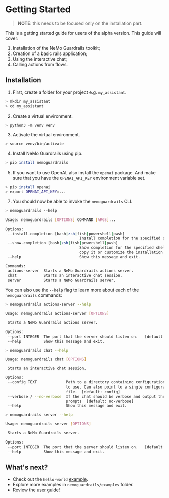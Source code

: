 # Getting Started

> **NOTE**: this needs to be focused only on the installation part.

This is a getting started guide for users of the alpha version. This guide will cover:

1. Installation of the NeMo Guardrails toolkit;
2. Creation of a basic rails application;
3. Using the interactive chat;
4. Calling actions from flows.

## Installation

1. First, create a folder for your project e.g. `my_assistant`.

 ```bash
 > mkdir my_assistant
 > cd my_assistant
 ```

2. Create a virtual environment.

 ```bash
 > python3 -m venv venv
 ```

3. Activate the virtual environment.

 ```bash
 > source venv/bin/activate
 ```

4. Install NeMo Guardrails using pip.

 ```bash
 > pip install nemoguardrails
 ```

5. If you want to use OpenAI, also install the `openai` package. And make sure that you have the `OPENAI_API_KEY` environment variable set.

 ```bash
 > pip install openai
 > export OPENAI_API_KEY=...
 ```

7. You should now be able to invoke the `nemoguardrails` CLI.

 ```bash
 > nemoguardrails --help

 Usage: nemoguardrails [OPTIONS] COMMAND [ARGS]...

 Options:
  --install-completion [bash|zsh|fish|powershell|pwsh]
                                  Install completion for the specified shell.
  --show-completion [bash|zsh|fish|powershell|pwsh]
                                  Show completion for the specified shell, to
                                  copy it or customize the installation.
  --help                          Show this message and exit.

 Commands:
  actions-server  Starts a NeMo Guardrails actions server.
  chat            Starts an interactive chat session.
  server          Starts a NeMo Guardrails server.
 ```

 You can also use the `--help` flag to learn more about each of the `nemoguardrails` commands:

 ```bash
 > nemoguardrails actions-server --help

 Usage: nemoguardrails actions-server [OPTIONS]

  Starts a NeMo Guardrails actions server.

 Options:
  --port INTEGER  The port that the server should listen on.   [default: 8001]
  --help          Show this message and exit.
 ```

 ```bash
 > nemoguardrails chat --help

 Usage: nemoguardrails chat [OPTIONS]

  Starts an interactive chat session.

 Options:
  --config TEXT             Path to a directory containing configuration files
                            to use. Can also point to a single configuration
                            file.  [default: config]
  --verbose / --no-verbose  If the chat should be verbose and output the
                            prompts  [default: no-verbose]
  --help                    Show this message and exit.
 ```

 ```bash
 > nemoguardrails server --help

 Usage: nemoguardrails server [OPTIONS]

  Starts a NeMo Guardrails server.

 Options:
  --port INTEGER  The port that the server should listen on.   [default: 8000]
  --help          Show this message and exit.
 ```

## What's next?

* Check out the `hello-world` [example](./hello-world.md).
* Explore more examples in `nemoguardrails/examples` folder.
* Review the [user guide](../README.md#user-guide)!
